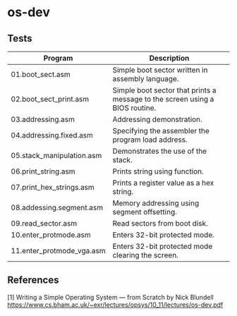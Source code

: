 # os-dev

## Tests

| Program                   | Description                                                                 |
|---------------------------|-----------------------------------------------------------------------------|
|01.boot_sect.asm           | Simple boot sector written in assembly language.                            |
|02.boot_sect_print.asm     | Simple boot sector that prints a message to the screen using a BIOS routine.|
|03.addressing.asm          | Addressing demonstration.                                                   |
|04.addressing.fixed.asm    | Specifying the assembler the program load address.                          |
|05.stack_manipulation.asm  | Demonstrates the use of the stack.                                          |
|06.print_string.asm        | Prints string using function.                                               |
|07.print_hex_strings.asm   | Prints a register value as a hex string.                                    |
|08.addessing.segment.asm   | Memory addressing using segment offsetting.                                 |
|09.read_sector.asm         | Read sectors from boot disk.                                                |
|10.enter_protmode.asm      | Enters 32-bit protected mode.                                               |
|11.enter_protmode_vga.asm  | Enters 32-bit protected mode clearing the screen.                           |

## References

[1] Writing a Simple Operating System — from Scratch by Nick Blundell
https://www.cs.bham.ac.uk/~exr/lectures/opsys/10_11/lectures/os-dev.pdf
